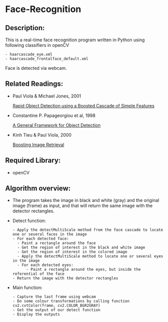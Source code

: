 # Face-Recognition

## Description:
This is a real-time face recognition program written in Python using following classifiers in openCV

    - haarcascade_eye.xml 
    - haarcascade_frontalface_default.xml 
    
Face is detected via webcam.

## Related Readings:
  - Paul Viola & Michael Jones, 2001
  
    <a href="http://citeseerx.ist.psu.edu/viewdoc/download?doi=10.1.1.10.6807&rep=rep1&type=pdf">Rapid Object Detection using a Boosted Cascade of Simple Features</a>
    
  - Constantine P. Papageorgiou et al, 1998
    
    <a href="https://www.researchgate.net/publication/3766402_General_framework_for_object_detection">A General Framework for Object Detection</a>
    
  - Kinh Tieu & Paul Viola, 2000
    
    <a href="http://citeseerx.ist.psu.edu/viewdoc/download?doi=10.1.1.136.2419&rep=rep1&type=pdf">Boosting Image Retrieval</a>
    
## Required Library:
  - openCV
  
## Algorithm overview:
  - The program takes the image in black and white (gray) and the original image (frame) as input, and that will return the same image with the detector rectangles.
  
  - Detect function:
    
        - Apply the detectMultiScale method from the face cascade to locate one or several faces in the image
        - For each detected face:
          - Paint a rectangle around the face
          - Get the region of interest in the black and white image
          - Get the region of interest in the colored image
          - Apply the detectMultiScale method to locate one or several eyes in the image
          - For each detected eyes:
              - Paint a rectangle around the eyes, but inside the referential of the face
        - Return the image with the detector rectangles
        
  - Main function:

        - Capture the last frame using webcam
        - Do some colour transformations by calling function cv2.cvtColor(frame, cv2.COLOR_BGR2GRAY)
        - Get the output of our detect function
        - Display the outputs
